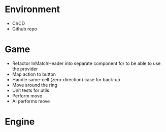 # Environment

- CI/CD
- Github repo

# Game

- Refactor InMatchHeader into separate component for to be able to use the provider
- Map action to button
- Handle same-cell (zero-direction) case for back-up
- Move around the ring
- Unit tests for utils
- Perform move
- AI performs move

# Engine
